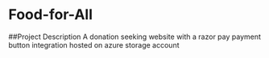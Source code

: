 # Food-for-All
##Project Description
A donation seeking website with a razor pay payment button integration hosted on azure storage account
